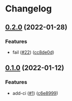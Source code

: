 # Changelog

## [0.2.0](https://github.com/rotsmi/release-please-test/compare/v0.1.0...v0.2.0) (2022-01-28)


### Features

* fail ([#22](https://github.com/rotsmi/release-please-test/issues/22)) ([cc8de0d](https://github.com/rotsmi/release-please-test/commit/cc8de0dbd67145fab970532725cdfb05f05d19c3))

## [0.1.0](https://github.com/rotsmi/release-please-test/compare/v0.0.10...v0.1.0) (2022-01-12)


### Features

* add-ci ([#1](https://github.com/rotsmi/release-please-test/issues/1)) ([c6e8999](https://github.com/rotsmi/release-please-test/commit/c6e8999fbb4a94f2bd0b493ab6981eae548ae8f1))
